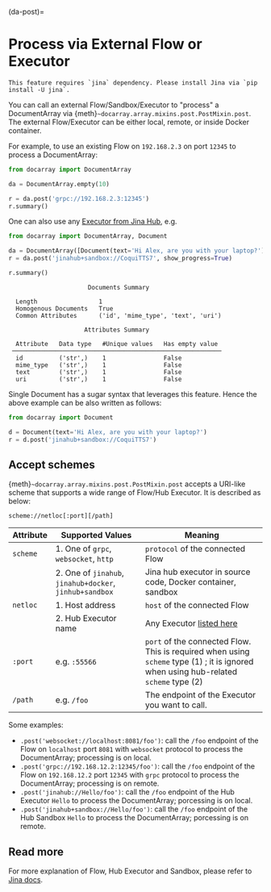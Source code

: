(da-post)=
# Process via External Flow or Executor

```{tip}
This feature requires `jina` dependency. Please install Jina via `pip install -U jina`.
```

You can call an external Flow/Sandbox/Executor to "process" a DocumentArray via {meth}`~docarray.array.mixins.post.PostMixin.post`. The external Flow/Executor can be either local, remote, or inside Docker container.

For example, to use an existing Flow on `192.168.2.3` on port `12345` to process a DocumentArray:

```python
from docarray import DocumentArray

da = DocumentArray.empty(10)

r = da.post('grpc://192.168.2.3:12345')
r.summary()
```

One can also use any [Executor from Jina Hub](https://hub.jina.ai?utm_source=docarray), e.g.
```python
from docarray import DocumentArray, Document

da = DocumentArray([Document(text='Hi Alex, are you with your laptop?')])
r = da.post('jinahub+sandbox://CoquiTTS7', show_progress=True)

r.summary()
```

```text
                      Documents Summary

  Length                 1
  Homogenous Documents   True
  Common Attributes      ('id', 'mime_type', 'text', 'uri')

                     Attributes Summary

  Attribute   Data type   #Unique values   Has empty value
 ──────────────────────────────────────────────────────────
  id          ('str',)    1                False
  mime_type   ('str',)    1                False
  text        ('str',)    1                False
  uri         ('str',)    1                False
```

Single Document has a sugar syntax that leverages this feature. Hence the above example can be also written as follows:

```python
from docarray import Document

d = Document(text='Hi Alex, are you with your laptop?')
r = d.post('jinahub+sandbox://CoquiTTS7')
```

## Accept schemes

{meth}`~docarray.array.mixins.post.PostMixin.post` accepts a URI-like scheme that supports a wide range of Flow/Hub Executor. It is described as below:

```text
scheme://netloc[:port][/path]
```

| Attribute | Supported Values                                        | Meaning                                                                                                                              |
|-----------|---------------------------------------------------------|--------------------------------------------------------------------------------------------------------------------------------------|
| `scheme`  | 1. One of `grpc`, `websocket`, `http`                   | `protocol` of the connected Flow                                                                                                     |
|           | 2. One of `jinahub`, `jinahub+docker`, `jinhub+sandbox` | Jina hub executor in source code, Docker container, sandbox                                                                          |
| `netloc`  | 1. Host address                                         | `host` of the connected Flow                                                                                                         |
|   | 2. Hub Executor name                                    | Any Executor [listed here](https://hub.jina.ai?utm_source=docarray)                                                                                      |
| `:port` | e.g. `:55566`                                           | `port` of the connected Flow. This is required when using `scheme` type (1) ; it is ignored when using hub-related `scheme` type (2) |
| `/path` | e.g. `/foo`                                             | The endpoint of the Executor you want to call.                                                                                       |


Some examples:
- `.post('websocket://localhost:8081/foo')`: call the `/foo` endpoint of the Flow on `localhost` port `8081` with `websocket` protocol to process the DocumentArray; processing is on local.
- `.post('grpc://192.168.12.2:12345/foo')`: call the `/foo` endpoint of the Flow on `192.168.12.2` port `12345` with `grpc` protocol to process the DocumentArray; processing is on remote.
- `.post('jinahub://Hello/foo')`: call the `/foo` endpoint of the Hub Executor `Hello` to process the DocumentArray; porcessing is on local.
- `.post('jinahub+sandbox://Hello/foo')`: call the `/foo` endpoint of the Hub Sandbox `Hello` to process the DocumentArray; porcessing is on remote.

## Read more

For more explanation of Flow, Hub Executor and Sandbox, please refer to [Jina docs](https://docs.jina.ai?utm_source=docarray).
